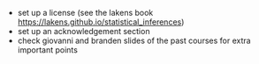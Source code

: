 - set up a license (see the lakens book https://lakens.github.io/statistical_inferences)
- set up an acknowledgement section
- check giovanni and branden slides of the past courses for extra important points